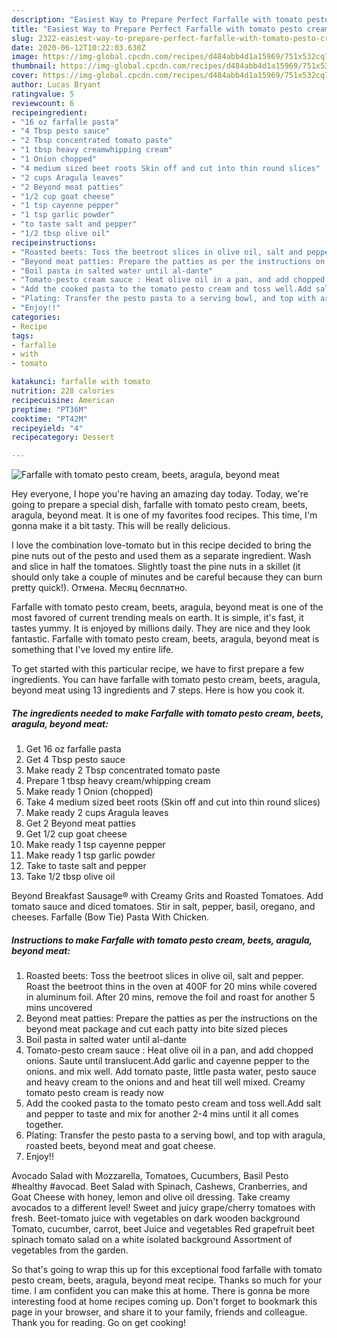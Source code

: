```yaml
---
description: "Easiest Way to Prepare Perfect Farfalle with tomato pesto cream, beets, aragula, beyond meat"
title: "Easiest Way to Prepare Perfect Farfalle with tomato pesto cream, beets, aragula, beyond meat"
slug: 2322-easiest-way-to-prepare-perfect-farfalle-with-tomato-pesto-cream-beets-aragula-beyond-meat
date: 2020-06-12T10:22:03.630Z
image: https://img-global.cpcdn.com/recipes/d484abb4d1a15969/751x532cq70/farfalle-with-tomato-pesto-cream-beets-aragula-beyond-meat-recipe-main-photo.jpg
thumbnail: https://img-global.cpcdn.com/recipes/d484abb4d1a15969/751x532cq70/farfalle-with-tomato-pesto-cream-beets-aragula-beyond-meat-recipe-main-photo.jpg
cover: https://img-global.cpcdn.com/recipes/d484abb4d1a15969/751x532cq70/farfalle-with-tomato-pesto-cream-beets-aragula-beyond-meat-recipe-main-photo.jpg
author: Lucas Bryant
ratingvalue: 5
reviewcount: 6
recipeingredient:
- "16 oz farfalle pasta"
- "4 Tbsp pesto sauce"
- "2 Tbsp concentrated tomato paste"
- "1 tbsp heavy creamwhipping cream"
- "1 Onion chopped"
- "4 medium sized beet roots Skin off and cut into thin round slices"
- "2 cups Aragula leaves"
- "2 Beyond meat patties"
- "1/2 cup goat cheese"
- "1 tsp cayenne pepper"
- "1 tsp garlic powder"
- "to taste salt and pepper"
- "1/2 tbsp olive oil"
recipeinstructions:
- "Roasted beets: Toss the beetroot slices in olive oil, salt and pepper. Roast the beetroot thins in the oven at 400F for 20 mins while covered in aluminum foil. After 20 mins, remove the foil and roast for another 5 mins uncovered"
- "Beyond meat patties: Prepare the patties as per the instructions on the beyond meat package and cut each patty into bite sized pieces"
- "Boil pasta in salted water until al-dante"
- "Tomato-pesto cream sauce : Heat olive oil in a pan, and add chopped onions. Saute until translucent.Add garlic and cayenne pepper to the onions. and mix well. Add tomato paste, little pasta water, pesto sauce and heavy cream to the onions and and heat till well mixed. Creamy tomato pesto cream is ready now"
- "Add the cooked pasta to the tomato pesto cream and toss well.Add salt and pepper to taste and mix for another 2-4 mins until it all comes together."
- "Plating: Transfer the pesto pasta to a serving bowl, and top with aragula, roasted beets, beyond meat and goat cheese."
- "Enjoy!!"
categories:
- Recipe
tags:
- farfalle
- with
- tomato

katakunci: farfalle with tomato 
nutrition: 228 calories
recipecuisine: American
preptime: "PT36M"
cooktime: "PT42M"
recipeyield: "4"
recipecategory: Dessert

---
```



![Farfalle with tomato pesto cream, beets, aragula, beyond meat](https://img-global.cpcdn.com/recipes/d484abb4d1a15969/751x532cq70/farfalle-with-tomato-pesto-cream-beets-aragula-beyond-meat-recipe-main-photo.jpg)

Hey everyone, I hope you're having an amazing day today. Today, we're going to prepare a special dish, farfalle with tomato pesto cream, beets, aragula, beyond meat. It is one of my favorites food recipes. This time, I'm gonna make it a bit tasty. This will be really delicious.

I love the combination love-tomato but in this recipe decided to bring the pine nuts out of the pesto and used them as a separate ingredient. Wash and slice in half the tomatoes. Slightly toast the pine nuts in a skillet (it should only take a couple of minutes and be careful because they can burn pretty quick!). Отмена. Месяц бесплатно.

Farfalle with tomato pesto cream, beets, aragula, beyond meat is one of the most favored of current trending meals on earth. It is simple, it's fast, it tastes yummy. It is enjoyed by millions daily. They are nice and they look fantastic. Farfalle with tomato pesto cream, beets, aragula, beyond meat is something that I've loved my entire life.


To get started with this particular recipe, we have to first prepare a few ingredients. You can have farfalle with tomato pesto cream, beets, aragula, beyond meat using 13 ingredients and 7 steps. Here is how you cook it.

<!--inarticleads1-->

##### The ingredients needed to make Farfalle with tomato pesto cream, beets, aragula, beyond meat:

1. Get 16 oz farfalle pasta
1. Get 4 Tbsp pesto sauce
1. Make ready 2 Tbsp concentrated tomato paste
1. Prepare 1 tbsp heavy cream/whipping cream
1. Make ready 1 Onion (chopped)
1. Take 4 medium sized beet roots (Skin off and cut into thin round slices)
1. Make ready 2 cups Aragula leaves
1. Get 2 Beyond meat patties
1. Get 1/2 cup goat cheese
1. Make ready 1 tsp cayenne pepper
1. Make ready 1 tsp garlic powder
1. Take to taste salt and pepper
1. Take 1/2 tbsp olive oil


Beyond Breakfast Sausage® with Creamy Grits and Roasted Tomatoes. Add tomato sauce and diced tomatoes. Stir in salt, pepper, basil, oregano, and cheeses. Farfalle (Bow Tie) Pasta With Chicken. 

<!--inarticleads2-->

##### Instructions to make Farfalle with tomato pesto cream, beets, aragula, beyond meat:

1. Roasted beets: Toss the beetroot slices in olive oil, salt and pepper. Roast the beetroot thins in the oven at 400F for 20 mins while covered in aluminum foil. After 20 mins, remove the foil and roast for another 5 mins uncovered
1. Beyond meat patties: Prepare the patties as per the instructions on the beyond meat package and cut each patty into bite sized pieces
1. Boil pasta in salted water until al-dante
1. Tomato-pesto cream sauce : Heat olive oil in a pan, and add chopped onions. Saute until translucent.Add garlic and cayenne pepper to the onions. and mix well. Add tomato paste, little pasta water, pesto sauce and heavy cream to the onions and and heat till well mixed. Creamy tomato pesto cream is ready now
1. Add the cooked pasta to the tomato pesto cream and toss well.Add salt and pepper to taste and mix for another 2-4 mins until it all comes together.
1. Plating: Transfer the pesto pasta to a serving bowl, and top with aragula, roasted beets, beyond meat and goat cheese.
1. Enjoy!!


Avocado Salad with Mozzarella, Tomatoes, Cucumbers, Basil Pesto #healthy #avocad. Beet Salad with Spinach, Cashews, Cranberries, and Goat Cheese with honey, lemon and olive oil dressing. Take creamy avocados to a different level! Sweet and juicy grape/cherry tomatoes with fresh. Beet-tomato juice with vegetables on dark wooden background Tomato, cucumber, carrot, beet Juice and vegetables Red grapefruit beet spinach tomato salad on a white isolated background Assortment of vegetables from the garden. 

So that's going to wrap this up for this exceptional food farfalle with tomato pesto cream, beets, aragula, beyond meat recipe. Thanks so much for your time. I am confident you can make this at home. There is gonna be more interesting food at home recipes coming up. Don't forget to bookmark this page in your browser, and share it to your family, friends and colleague. Thank you for reading. Go on get cooking!
